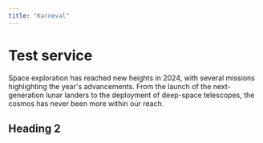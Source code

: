 ```yaml
---
title: "Karneval"
---
```


# Test service

Space exploration has reached new heights in 2024, with several missions highlighting the year's advancements. From the launch of the next-generation lunar landers to the deployment of deep-space telescopes, the cosmos has never been more within our reach.

## Heading 2
